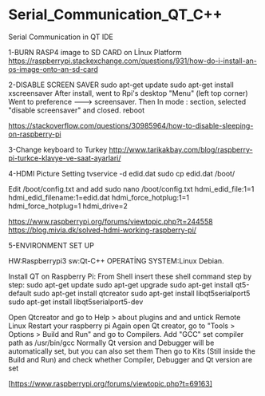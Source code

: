 # Serial_Communication_QT_C++
Serial Communication in QT IDE


1-BURN RASP4 image to SD CARD on Lİnux Platform
https://raspberrypi.stackexchange.com/questions/931/how-do-i-install-an-os-image-onto-an-sd-card

2-DISABLE SCREEN SAVER
   sudo apt-get update
   sudo apt-get install xscreensaver
After install, went to Rpi's desktop "Menu" (left top corner)
Went to preference ---> screensaver.
Then In mode : section, selected "disable screensaver" and closed.
   reboot
   
https://stackoverflow.com/questions/30985964/how-to-disable-sleeping-on-raspberry-pi

3-Change keyboard to Turkey
http://www.tarikakbay.com/blog/raspberry-pi-turkce-klavye-ve-saat-ayarlari/

4-HDMI Picture Setting
    tvservice -d edid.dat
    sudo cp edid.dat /boot/

Edit /boot/config.txt and add
    sudo nano /boot/config.txt
    hdmi_edid_file:1=1
    hdmi_edid_filename:1=edid.dat
    hdmi_force_hotplug:1=1
    hdmi_force_hotplug=1
    hdmi_drive=2

https://www.raspberrypi.org/forums/viewtopic.php?t=244558
https://blog.mivia.dk/solved-hdmi-working-raspberry-pi/



5-ENVIRONMENT SET UP

HW:Raspberrypi3
sw:Qt-C++
OPERATİNG SYSTEM:Linux Debian.

Install QT on Raspberry Pi:
From Shell insert these shell command step by step:
   sudo apt-get update
   sudo apt-get upgrade
   sudo apt-get install qt5-default
   sudo apt-get install qtcreator
   sudo apt-get install libqt5serialport5
   sudo apt-get install libqt5serialport5-dev
   
Open Qtcreator and go to Help > about plugins and and untick Remote Linux
Restart your raspberry pi
Again open Qt creator, go to "Tools > Options > Build and Run" and go to Compilers. Add "GCC" set compiler path as /usr/bin/gcc
Normally Qt version and Debugger will be automatically set, but you can also set them
Then go to Kits (Still inside the Build and Run) and check whether Compiler, Debugger and Qt version are set

[https://www.raspberrypi.org/forums/viewtopic.php?t=69163]
